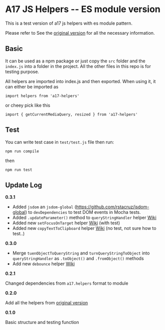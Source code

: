 # A17 JS Helpers -- ES module version

This is a test version of a17 js helpers with es module pattern.

Please refer to See the [original version](https://code.area17.com/mike/a17-js-helpers) for all the necessary information.

## Basic

It can be used as a npm package or just copy the `src` folder and the `index.js` into a folder in the project. All the other files in this repo is for testing purpose.

All helpers are imported into index.js and then exported. When using it, it can either be imported as

    import helpers from 'a17-helpers'

or cheey pick like this

    import { getCurrentMediaQuery, resized } from 'a17-helpers'

## Test

You can write test case in `test/test.js` file then run:

    npm run compile

then

    npm run test


## Update Log

**0.3.1**
* Added `jsdom` an `jsdom-global` (https://github.com/rstacruz/jsdom-global) to `devDependencies` to test DOM events in Mocha tests.
* Added `.updateParameter()` method to `queryStringHandler` helper [Wiki](https://code.area17.com/mike/a17-js-helpers/wikis/A17-Helpers-updateParameter)
* Added new `setFocusOnTarget` helper [Wiki](https://code.area17.com/mike/a17-js-helpers/wikis/a17-helpers-setFocusOnTarget) (with test)
* Added new `copyTextToClipboard` helper [Wiki](https://code.area17.com/mike/a17-js-helpers/wikis/a17-helpers-copyTextToClipboard) (no test, not sure how to test..)

**0.3.0**
* Merge `tuenObjectToQueryString` and `turnQueryStringToObject` into `queryStringHandler` as `.toObject()` and `.fromObject()` methods
* Add new `debounce` helper [Wiki](https://code.area17.com/mike/a17-js-helpers/wikis/a17-helpers-debounce)


**0.2.1**

Changed dependencies from `a17.helpers` format to module

**0.2.0**

Add all the helpers from [original version](https://code.area17.com/mike/a17-js-helpers)

**0.1.0**

Basic structure and testing function
